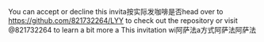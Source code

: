 You can accept or decline this invita按实际发咖啡是否head over to https://github.com/821732264/LYY to check out the repository or visit @821732264 to learn a bit more a
This invitation wi阿萨法a方式阿萨法阿萨法
